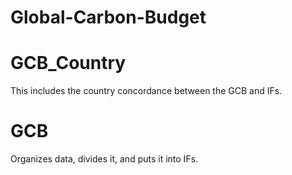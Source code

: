 # Global-Carbon-Budget

# GCB_Country
This includes the country concordance between the GCB and IFs.

# GCB
Organizes data, divides it, and puts it into IFs. 
